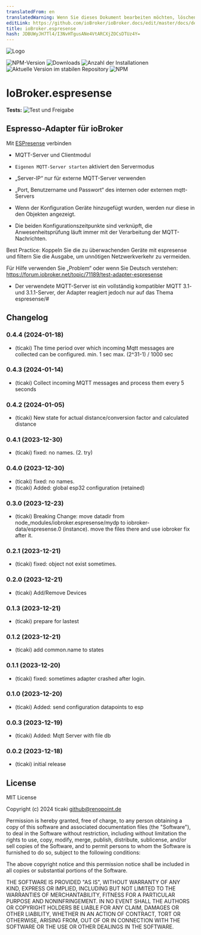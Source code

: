 ```yaml
---
translatedFrom: en
translatedWarning: Wenn Sie dieses Dokument bearbeiten möchten, löschen Sie bitte das Feld "translationsFrom". Andernfalls wird dieses Dokument automatisch erneut übersetzt
editLink: https://github.com/ioBroker/ioBroker.docs/edit/master/docs/de/adapterref/iobroker.espresense/README.md
title: ioBroker.espresense
hash: JDBUWyJH7Tl4/I3NvHTgusANe4VtARCXjZOCsDTUz4Y=
---
```

![Logo](../../../en/adapterref/iobroker.espresense/admin/espresense.png)

![NPM-Version](https://img.shields.io/npm/v/iobroker.espresense.svg)
![Downloads](https://img.shields.io/npm/dm/iobroker.espresense.svg)
![Anzahl der Installationen](https://iobroker.live/badges/espresense-installed.svg)
![Aktuelle Version im stabilen Repository](https://iobroker.live/badges/espresense-stable.svg)
![NPM](https://nodei.co/npm/iobroker.espresense.png?downloads=true)

# IoBroker.espresense
**Tests:** ![Test und Freigabe](https://github.com/ticaki/ioBroker.espresense/workflows/Test%20and%20Release/badge.svg)

## Espresso-Adapter für ioBroker
Mit [ESPresense](https://espresense.com) verbinden

- MQTT-Server und Clientmodul
- `Eigenen MQTT-Server starten` aktiviert den Servermodus
- „Server-IP“ nur für externe MQTT-Server verwenden
- „Port, Benutzername und Passwort“ des internen oder externen mqtt-Servers

- Wenn der Konfiguration Geräte hinzugefügt wurden, werden nur diese in den Objekten angezeigt.
- Die beiden Konfigurationszeitpunkte sind verknüpft, die Anwesenheitsprüfung läuft immer mit der Verarbeitung der MQTT-Nachrichten.

Best Practice: Koppeln Sie die zu überwachenden Geräte mit espresense und filtern Sie die Ausgabe, um unnötigen Netzwerkverkehr zu vermeiden.

Für Hilfe verwenden Sie „Problem“ oder wenn Sie Deutsch verstehen: https://forum.iobroker.net/topic/71189/test-adapter-espresense

* Der verwendete MQTT-Server ist ein vollständig kompatibler MQTT 3.1- und 3.1.1-Server, der Adapter reagiert jedoch nur auf das Thema espresense/#

## Changelog
<!--
    Placeholder for the next version (at the beginning of the line):
    ### **WORK IN PROGRESS**
-->
### 0.4.4 (2024-01-18)
* (ticaki) The time period over which incoming Mqtt messages are collected can be configured. min. 1 sec max. (2^31-1) / 1000 sec

### 0.4.3 (2024-01-14)
* (ticaki) Collect incoming MQTT messages and process them every 5 seconds

### 0.4.2 (2024-01-05)
* (ticaki) New state for actual distance/conversion factor and calculated distance

### 0.4.1 (2023-12-30)
* (ticaki) fixed: no names. (2. try)

### 0.4.0 (2023-12-30)
* (ticaki) fixed: no names.
* (ticaki) Added: global esp32 configuration (retained)

### 0.3.0 (2023-12-23)
* (ticaki) Breaking Change: move datadir from node_modules/iobroker.espresense/mydp to iobroker-data/espresense.0 (instance). move the files there and use iobroker fix after it.

### 0.2.1 (2023-12-21)
* (ticaki) fixed: object not exist sometimes.

### 0.2.0 (2023-12-21)
* (ticaki) Add/Remove Devices

### 0.1.3 (2023-12-21)
* (ticaki) prepare for lastest

### 0.1.2 (2023-12-21)
* (ticaki) add common.name to states

### 0.1.1 (2023-12-20)
* (ticaki) fixed: sometimes adapter crashed after login.

### 0.1.0 (2023-12-20)
* (ticaki) Added: send configuration datapoints to esp

### 0.0.3 (2023-12-19)
* (ticaki) Added: Mqtt Server with file db

### 0.0.2 (2023-12-18)
* (ticaki) initial release

## License
MIT License

Copyright (c) 2024 ticaki <github@renopoint.de>

Permission is hereby granted, free of charge, to any person obtaining a copy
of this software and associated documentation files (the "Software"), to deal
in the Software without restriction, including without limitation the rights
to use, copy, modify, merge, publish, distribute, sublicense, and/or sell
copies of the Software, and to permit persons to whom the Software is
furnished to do so, subject to the following conditions:

The above copyright notice and this permission notice shall be included in all
copies or substantial portions of the Software.

THE SOFTWARE IS PROVIDED "AS IS", WITHOUT WARRANTY OF ANY KIND, EXPRESS OR
IMPLIED, INCLUDING BUT NOT LIMITED TO THE WARRANTIES OF MERCHANTABILITY,
FITNESS FOR A PARTICULAR PURPOSE AND NONINFRINGEMENT. IN NO EVENT SHALL THE
AUTHORS OR COPYRIGHT HOLDERS BE LIABLE FOR ANY CLAIM, DAMAGES OR OTHER
LIABILITY, WHETHER IN AN ACTION OF CONTRACT, TORT OR OTHERWISE, ARISING FROM,
OUT OF OR IN CONNECTION WITH THE SOFTWARE OR THE USE OR OTHER DEALINGS IN THE
SOFTWARE.